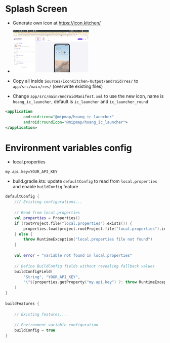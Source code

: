 # Splash Screen

- Generate own icon at https://icon.kitchen/

- <img src="Sources/capture/icon_kitchen.png" alt="Icon" width="240"/>

- Copy all inside `Sources/IconKitchen-Output/android/res/` to `app/src/main/res/` (overwrite existing files)
- Change `app/src/main/AndroidManifest.xml` to use the new icon, name is `hoang_ic_launcher`, default is `ic_launcher` and `ic_launcher_round`

```xml
<application
        android:icon="@mipmap/hoang_ic_launcher"
        android:roundIcon="@mipmap/hoang_ic_launcher">
</application>
```

# Environment variables config

- local.properties

```
my.api.key=YOUR_API_KEY
```

- build.gradle.kts: update `defaultConfig` to read from `local.properties` and enable `buildConfig`
  feature

```kotlin
defaultConfig {
    /// Existing configurations...

    // Read from local.properties
    val properties = Properties()
    if (rootProject.file("local.properties").exists()) {
        properties.load(project.rootProject.file("local.properties").inputStream())
    } else {
        throw RuntimeException("local.properties file not found")
    }

    val error = "variable not found in local.properties"

    // Define BuildConfig fields without revealing fallback values
    buildConfigField(
        "String", "YOUR_API_KEY",
        "\"${properties.getProperty("my.api.key") ?: throw RuntimeException(error)}\""
    )
}

buildFeatures {

    // Existing features...

    // Environment variable configuration
    buildConfig = true
}

```